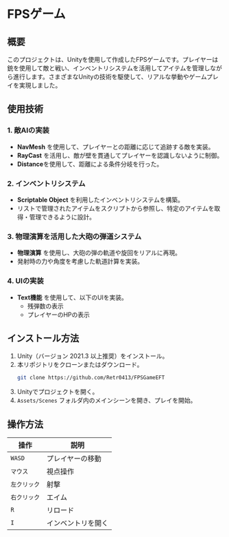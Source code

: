 # FPSゲーム

## 概要
このプロジェクトは、Unityを使用して作成したFPSゲームです。プレイヤーは銃を使用して敵と戦い、インベントリシステムを活用してアイテムを管理しながら進行します。さまざまなUnityの技術を駆使して、リアルな挙動やゲームプレイを実現しました。

## 使用技術

### 1. 敵AIの実装
- **NavMesh** を使用して、プレイヤーとの距離に応じて追跡する敵を実装。
- **RayCast** を活用し、敵が壁を貫通してプレイヤーを認識しないように制御。
- **Distance**を使用して、距離による条件分岐を行った。

### 2. インベントリシステム
- **Scriptable Object** を利用したインベントリシステムを構築。
- リストで管理されたアイテムをスクリプトから参照し、特定のアイテムを取得・管理できるように設計。

### 3. 物理演算を活用した大砲の弾道システム
- **物理演算** を使用し、大砲の弾の軌道や旋回をリアルに再現。
- 発射時の力や角度を考慮した軌道計算を実装。

### 4. UIの実装
- **Text機能** を使用して、以下のUIを実装。
  - 残弾数の表示
  - プレイヤーのHPの表示

## インストール方法
1. Unity（バージョン 2021.3 以上推奨）をインストール。
2. 本リポジトリをクローンまたはダウンロード。
   ```sh
   git clone https://github.com/Retr0413/FPSGameEFT
   ```
3. Unityでプロジェクトを開く。
4. `Assets/Scenes` フォルダ内のメインシーンを開き、プレイを開始。

## 操作方法
| 操作 | 説明 |
|------|------|
| `WASD` | プレイヤーの移動 |
| `マウス` | 視点操作 |
| `左クリック` | 射撃 |
| `右クリック` | エイム |
| `R` | リロード |
| `I` | インベントリを開く |
